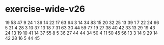 # exercise-wide-v26
19
58
47
9
24
1
36
14
22
17
63
64
3
14
34
83
15
20
32
25
13
39
1
7
22
24
66
5
21
4
28
3
10
37
13
18
7
31
63
30
44
59
77
19
27
38
40
42
33
13
29
19
43
24
13
19
10
41
14
37
55
8
5
36
27
44
44
34
50
4
11
50
45
56
13
3
14
9
29
14
42
28
16
5
44
45
